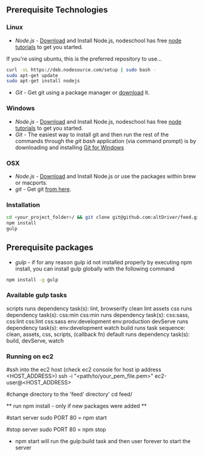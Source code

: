 ## Prerequisite Technologies

### Linux
* *Node.js* - <a href="http://nodejs.org/download/">Download</a> and Install Node.js, nodeschool has free <a href=" http://nodeschool.io/#workshoppers">node tutorials</a> to get you started.

If you're using ubuntu, this is the preferred repository to use...

```bash
curl -sL https://deb.nodesource.com/setup | sudo bash -
sudo apt-get update
sudo apt-get install nodejs
```

* *Git* - Get git using a package manager or <a href="http://git-scm.com/downloads">download</a> it.

### Windows
* *Node.js* - <a href="http://nodejs.org/download/">Download</a> and Install Node.js, nodeschool has free <a href=" http://nodeschool.io/#workshoppers">node tutorials</a> to get you started.
* *Git* - The easiest way to install git and then run the rest of the commands through the *git bash* application (via command prompt) is by downloading and installing <a href="http://git-scm.com/download/win">Git for Windows</a>

### OSX
* *Node.js* -  <a href="http://nodejs.org/download/">Download</a> and Install Node.js or use the packages within brew or macports.
* *git* - Get git <a href="http://git-scm.com/download/mac">from here</a>.

### Installation
```bash
cd <your_project_folder>/ && git clone git@github.com:altDriver/feed.git
npm install
gulp
```

## Prerequisite packages
* *gulp* - if for any reason gulp id not installed properly by executing npm install, you can install gulp globally with the following command
```bash
npm install -g gulp
```

### Available gulp tasks

scripts
	runs dependency task(s): lint, browserify
clean
lint
assets
css
	runs dependency task(s): css:min
css:min
	runs dependency task(s): css:sass, css:lint
css:lint
css:sass
env:development
env:production
devServe
	runs dependency task(s): env:development
watch
build
	runs task sequence: clean, assets, css, scripts, (callback fn)
default 
	runs dependency task(s): build, devServe, watch


### Running on ec2

#ssh into the ec2 host (check ec2 console for host ip address <HOST_ADDRESS>)
ssh -i "<path/to/your_pem_file.pem>" ec2-user@<HOST_ADDRESS>

#change directory to the 'feed' directory'
cd feed/

** run npm install - only if new packages were added **

#start server
sudo PORT 80 = npm start

#stop server
sudo PORT 80 = npm stop

* npm start will run the gulp:build task and then user forever to start the server